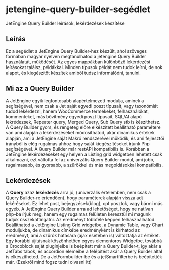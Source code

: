 # jetengine-query-builder-segédlet
JetEngine Query Builder leírások, lekérdezések készítése


## Leírás

Ez a segédlet a JetEngine Query Builder-hez készült, ahol szöveges formában magyar nyelven megtanulhatod a jetengine Query Builder használatát, működését. Az egyes mappákban különböző lekérdezési leírásokat találsz, példákkal. MInden típusok példát nem tudok leírni, de sok alapot, és kiegészítőt készítek amiből tudsz informálódni, tanulni.

## Mi az a Query Builder

A JetEngine egyik legfontosabb alapértelmezett modulja, aminek a segítségével, nem csak a Jet saját egyedi poszt típusait, vagy taxonómiát tudod lekérdezni, hanem WooCommerce termékeket, felhasználókat, kommenteket, más bővítmény egyedi poszt típusait, SQL/AI alapú lekrédezsek, Repeater query, Merged Query, Sub Query stb is készíthetsz. A Query Builder gyors, és rengeteg előre elkészített beállítható paramétere van ami alapján a lekérdezéseket módosíthatod, akár dinamikus értékek alapján, ami a JetEngine saját Makró rendszerével működik, és ami fejlesztői irányból is elég rugalmas ahhoz hogy saját kiegészítéseket írjunk Php segítségével. A Query Builder már restAPi kompatibilis is. Korábban a JetEngine lekérdezéseket egy helyen a Listing grid widgetben lehetett csak alkalmazni, ezt váltotta fel az univerzális Query Builder modul, ami jobb, rugalmasabb, és gyorsabb, a szűrőkkel és más megoldásokkal kompatibilis. 

## Lekérdezések

A **Query** azaz **lekérdezés** arra jó, (univerzális értelemben, nem csak a Query Builder-re értendően), hogy paraméterek alapján vissza adj lekéréseket. Ez lehet post, bejegyzések(blog), cpt posztok, vagy bármi más egyéb.
A JetEngine Query Builder arra ad lehetőséget, hogy ne natívan php-ba írjuk meg, hanem egy rugalmas felületen keresztül mi magunk tudjuk összekattingatni. Az eredményt többféle képpen felhasználhatod. Beállíthatod a JetEngine Listing Grid widgetbe, a Dynamic Table, vagy Chart moduljukba, de dinamikus címkébe eredményként is kiírhatod az eredményt, ami a szűrők hatására (ajax esetében is) változtatja az értéket. Egy korábbi újításnak köszönhetően egyes elementoros Widgetbe, továbbá a Crocoblock saját pluginjeibe is beépített már a Query Builder-t, így akár a JetTabs tabok, és accordion elemeibe a felépítést akár a Query Builder által is elkészítheted. De a JetFormbuilder-be és a jetSmartfilterbe is beépítették már. (Ezekről mind fogsz tudni olvasni itt)
